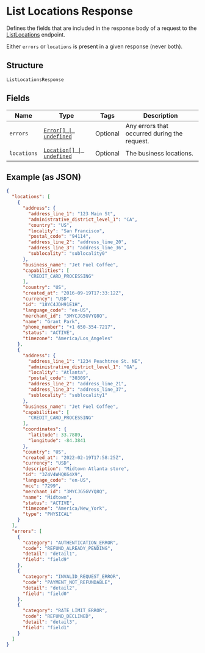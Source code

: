 
# List Locations Response

Defines the fields that are included in the response body of a request
to the [ListLocations](../../doc/api/locations.md#list-locations) endpoint.

Either `errors` or `locations` is present in a given response (never both).

## Structure

`ListLocationsResponse`

## Fields

| Name | Type | Tags | Description |
|  --- | --- | --- | --- |
| `errors` | [`Error[] \| undefined`](../../doc/models/error.md) | Optional | Any errors that occurred during the request. |
| `locations` | [`Location[] \| undefined`](../../doc/models/location.md) | Optional | The business locations. |

## Example (as JSON)

```json
{
  "locations": [
    {
      "address": {
        "address_line_1": "123 Main St",
        "administrative_district_level_1": "CA",
        "country": "US",
        "locality": "San Francisco",
        "postal_code": "94114",
        "address_line_2": "address_line_20",
        "address_line_3": "address_line_36",
        "sublocality": "sublocality0"
      },
      "business_name": "Jet Fuel Coffee",
      "capabilities": [
        "CREDIT_CARD_PROCESSING"
      ],
      "country": "US",
      "created_at": "2016-09-19T17:33:12Z",
      "currency": "USD",
      "id": "18YC4JDH91E1H",
      "language_code": "en-US",
      "merchant_id": "3MYCJG5GVYQ8Q",
      "name": "Grant Park",
      "phone_number": "+1 650-354-7217",
      "status": "ACTIVE",
      "timezone": "America/Los_Angeles"
    },
    {
      "address": {
        "address_line_1": "1234 Peachtree St. NE",
        "administrative_district_level_1": "GA",
        "locality": "Atlanta",
        "postal_code": "30309",
        "address_line_2": "address_line_21",
        "address_line_3": "address_line_37",
        "sublocality": "sublocality1"
      },
      "business_name": "Jet Fuel Coffee",
      "capabilities": [
        "CREDIT_CARD_PROCESSING"
      ],
      "coordinates": {
        "latitude": 33.7889,
        "longitude": -84.3841
      },
      "country": "US",
      "created_at": "2022-02-19T17:58:25Z",
      "currency": "USD",
      "description": "Midtown Atlanta store",
      "id": "3Z4V4WHQK64X9",
      "language_code": "en-US",
      "mcc": "7299",
      "merchant_id": "3MYCJG5GVYQ8Q",
      "name": "Midtown",
      "status": "ACTIVE",
      "timezone": "America/New_York",
      "type": "PHYSICAL"
    }
  ],
  "errors": [
    {
      "category": "AUTHENTICATION_ERROR",
      "code": "REFUND_ALREADY_PENDING",
      "detail": "detail1",
      "field": "field9"
    },
    {
      "category": "INVALID_REQUEST_ERROR",
      "code": "PAYMENT_NOT_REFUNDABLE",
      "detail": "detail2",
      "field": "field0"
    },
    {
      "category": "RATE_LIMIT_ERROR",
      "code": "REFUND_DECLINED",
      "detail": "detail3",
      "field": "field1"
    }
  ]
}
```

